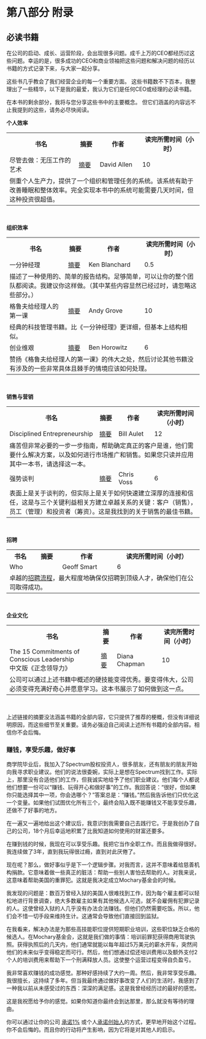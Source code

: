 # 第八部分 附录

## 必读书籍

在公司的启动、成长、运营阶段，会出现很多问题。成千上万的CEO都经历过这些问题。幸运的是，很多成功的CEO和商业领袖把这些问题和解决问题的经历以书籍的方式记录下来，与大家一起分享。

这些书几乎教会了我们经营企业的每一个重要方面。 这些书籍数不下百本，我整理出了一些精华，以下是我的最爱，我认为它们是任何CEO或经理的必读书籍。

在本书的剩余部分，我将与您分享这些书中的主要概念。 但它们涵盖的内容远不止我提到的这些，请务必尽快阅读。

**个人效率**
<table>
  <tr>
    <th>书名
    </th>
    <th>摘要
    </th>
    <th>作者
    </th>
    <th> 读完所需时间（小时）
    </th>
  <tr>
  <tr>
    <td>尽管去做：无压工作的艺术
    </td>
    <td> <a href="https://hamberg.no/gtd/">摘要</a>
    </td>
    <td> David Allen
    </td>
    <td> 10
    </td>
  <tr>
  <tr>
    <td colspan="4">侧重个人生产力，提供了一个组织和管理任务的系统。该系统有助于改善睡眠和整体效率。完全实现本书中的系统可能需要几天时间，但这种投资很超值。
    </td>
  </tr>
</table>
<br>

**组织效率**
<table>
  <tr>
    <th>书名
    </th>
    <th>摘要
    </th>
    <th>作者
    </th>
    <th> 读完所需时间（小时）
    </th>
  <tr>
  <tr>
    <td>一分钟经理
    </td>
    <td> <a href="http://www.jfdperfsolutions.com/modules/news/leadership-book_summary~3A_~26quot~3Bthe_one_minute_manager~26quot~3B_by_kenneth_blanchard_and_spencer_johnson.html">摘要</a>
    </td>
    <td> Ken Blanchard
    </td>
    <td> 0.5
    </td>
  <tr>
  <tr>
    <td colspan="4">描述了一种使用的、简单的报告结构。足够简单，可以让你的整个团队都阅读。我建议你这样做。（其中某些内容显然已经过时，请忽略这些部分。）
    </td>
  </tr>

 <tr>
    <td>格鲁夫给经理人的第一课
    </td>
    <td> <a href="http://charles.io/high-output-management/">摘要</a>
    </td>
    <td> Andy Grove  
    </td>
    <td> 10
    </td>
  <tr>
  <tr>
    <td colspan="4">经典的科技管理书籍。比《一分钟经理》更详细，但基本上结构相似。
    </td>
  </tr>

   <tr>
    <td>创业维艰
    </td>
    <td> <a href="https://booksummaries.co/the-hard-thing-about-hard-things-82dd119d5b86#.nbmj3hot6">摘要</a>
    </td>
    <td> Ben Horowitz  
    </td>
    <td> 6
    </td>
  <tr>
  <tr>
    <td colspan="4">赞扬《格鲁夫给经理人的第一课》的伟大之处，然后讨论其他书籍没有涉及的一些非常具体且棘手的情境应该如何处理。
    </td>
  </tr>
  
</table>
<br>

**销售与营销**
<table>
  <tr>
    <th>书名
    </th>
    <th>摘要
    </th>
    <th>作者
    </th>
    <th> 读完所需时间（小时）
    </th>
  <tr>
  <tr>
    <td>Disciplined Entrepreneurship
    </td>
    <td> <a href="http://tech.co/disciplined-entrepreneurship-bill-aulet-2013-08">摘要</a>
    </td>
    <td> Bill Aulet
    </td>
    <td> 12 
    </td>
  <tr>
  <tr>
    <td colspan="4">痛苦但非常必要的一步一步指南，帮助确定真正的客户是谁，他们需要什么解决方案，以及如何进行市场推广和销售。如果您只读并应用其中一本书，请选择这一本。
    </td>
  </tr>

  <tr>
    <td>强势谈判
    </td>
    <td> <a href="https://github.com/mgp/book-notes/blob/master/never-split-the-difference.markdown">摘要</a>
    </td>
    <td>Chris Voss
    </td>
    <td>6
    </td>
  <tr>
  <tr>
    <td colspan="4">表面上是关于谈判的，但实际上是关于如何快速建立深厚的连接和信任，这是与三个关键利益相关方建立卓越关系的关键：客户（销售），员工（管理）和投资者（筹资）。这是我找到的关于销售的最佳书籍。
    </td>
  </tr>
  
</table>
<br>

**招聘**
<table>
  <tr>
    <th>书名
    </th>
    <th>摘要
    </th>
    <th>作者
    </th>
    <th> 读完所需时间（小时）
    </th>
  <tr>
  <tr>
    <td>Who
    </td>
    <td> 
    </td>
    <td>Geoff Smart
    </td>
    <td>6
    </td>
  <tr>
  <tr>
    <td colspan="4">卓越的<a href="https://docs.google.com/document/d/1bHJJg-k-Xv_HIu9oC9uN5z7xzvL8ednP8CIlHfaVrxs/edit">招聘流程</a>，最大程度地确保仅招聘到顶级人才，确保他们在公司取得成功。
    </td>
  </tr>
</table>
<br>

**企业文化**
<table>
  <tr>
    <th>书名
    </th>
    <th>摘要
    </th>
    <th>作者
    </th>
    <th> 读完所需时间（小时）
    </th>
  <tr>
  <tr>
    <td>The 15 Commitments of Conscious Leadership<br>中文版《正念领导力》
    </td>
    <td> <a href="http://www.skipprichard.com/15-commitments-of-conscious-leadership/">摘要</a>
    </td>
    <td> Diana Chapman
    </td>
    <td> 10
    </td>
  <tr>
  <tr>
    <td colspan="4">公司可以通过上述书籍中概述的硬技能变得优秀。要变得伟大，公司必须变得充满好奇心并愿意学习。这本书展示了如何做到这一点。
    </td>
  </tr>
</table>
<br>

上述链接的摘要没法涵盖书籍的全部内容，它只提供了推荐的梗概，但没有详细说明原因，而这些细节至关重要。请务必强迫自己阅读上述所有书籍的全部内容。相信你不会后悔。

### 赚钱，享受乐趣，做好事

商学院毕业后，我加入了Spectrum股权投资人，很多朋友，还有朋友的朋友开始向我寻求职业建议。他们的说法很委婉，实际上是想在Spectrum找到工作。实际上，那里没有合适他们的工作，但我诚实地给予了他们职业建议。他们每个人都说他们想要一份可以“赚钱、玩得开心和做好事”的工作。我回答说：“很好，但如果你只能选择其中一项，你会选哪个？”答案总是：“赚钱。”然后我告诉他们只优化这一个变量。如果他们试图优化所有三个，最终会陷入既不能赚钱又不能享受乐趣，还做不了好事的地方。

在一遍又一遍地给出这个建议后，我意识到我需要自己去践行它。于是我创办了自己的公司，18个月后幸运地积累了比我知道如何使用的财富还要多。

在赚到钱的时候，我现在可以享受乐趣。我把它当作全职工作。而且我做得很好。我连续做了3年，直到我玩得很过瘾，直到对此厌倦了。

现在呢？那么，做好事似乎是下一个逻辑步骤。对我而言，这并不意味着给慈善机构捐款。它意味着做一些真正的脏活：帮助一些别人害怕去帮助的人。对我来说，这意味着帮助美国的重罪犯。这就是我决定成立Mochary基金会的时候。

我发现的问题是：数百万曾经入狱的美国人很难找到工作，因为每个雇主都可以轻松地进行背景调查，绝大多数雇主如果有其他候选人可选，就不会雇佣有犯罪记录的人。这使曾经入狱的人几乎没有办法合法赚钱。但他们仍然需要吃饭。所以，他们会不惜一切手段来维持生计。这通常会导致他们直接回到监狱。

在我看来，解决办法是为那些高技能职位提供短期职业培训，这些职位缺乏合格的候选人。在Mochary基金会，这就是我们做的事情：培训前罪犯获得商用驾驶执照。获得执照后的几天内，他们通常就能以每年超过5万美元的薪水开车，突然间他们的未来似乎变得稳定而可行。然后，他们想通过偿还培训费用以及额外支付2个人的培训费用来帮助下一个刑满释放人员。这使整个运营过程变得自负盈亏。

我非常喜欢赚钱的成功感觉。那种好感持续了大约一周。然后，我非常享受乐趣。我很擅长，这持续了多年。但当我最终通过做好事改变了人们的生活时，我感到了一种我以前从未感受过的东西：深深的满足感。这是我曾经经历过的最好的感觉。

这是我祝愿给予你的感觉。如果你知道你最终会到达那里，那么就没有等待的理由。

你可以通过让你的公司 [承诺1%](https://pledge1percent.org/) 或个人[承诺创始人](https://docs.google.com/document/d/1_GDBxCHP6LTqy-OciTw5Ox1YoIGYnfnbkdnlUhzhWkg/edit?folder=0B9tanFUuwmYSMHIyU2pkYTZSVkU)的方式，更早地开始这个过程。你不会后悔的。而且你的行动将产生影响，因为它将是对其他人的启示。
